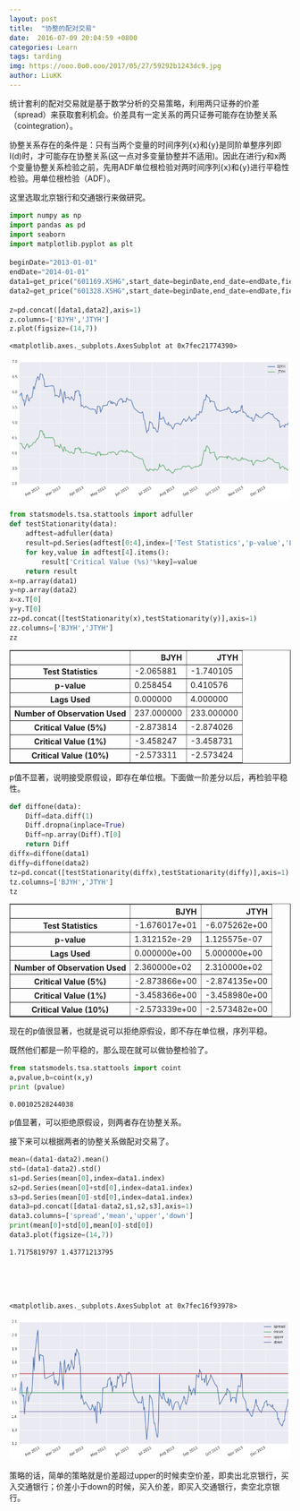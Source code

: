 ```yaml
---
layout: post
title:  "协整的配对交易"
date:  2016-07-09 20:04:59 +0800
categories: Learn
tags: tarding
img: https://ooo.0o0.ooo/2017/05/27/59292b1243dc9.jpg
author: LiuKK
---
```



统计套利的配对交易就是基于数学分析的交易策略，利用两只证券的价差（spread）来获取套利机会。价差具有一定关系的两只证券可能存在协整关系（cointegration）。

协整关系存在的条件是：只有当两个变量的时间序列{x}和{y}是同阶单整序列即I(d)时，才可能存在协整关系(这一点对多变量协整并不适用)。因此在进行y和x两个变量协整关系检验之前，先用ADF单位根检验对两时间序列{x}和{y}进行平稳性检验。用单位根检验（ADF）。

这里选取北京银行和交通银行来做研究。


```python
import numpy as np
import pandas as pd
import seaborn 
import matplotlib.pyplot as plt

beginDate="2013-01-01"
endDate="2014-01-01"
data1=get_price("601169.XSHG",start_date=beginDate,end_date=endDate,fields=['close'],frequency='daily')
data2=get_price("601328.XSHG",start_date=beginDate,end_date=endDate,fields=['close'],frequency='daily')

z=pd.concat([data1,data2],axis=1)
z.columns=['BJYH','JTYH']
z.plot(figsize=(14,7))
```




    <matplotlib.axes._subplots.AxesSubplot at 0x7fec21774390>




![png](https://github.com/Liubj2016/Liubj2016.github.io/blob/master/images/output_xz.png)



```python
from statsmodels.tsa.stattools import adfuller
def testStationarity(data):
    adftest=adfuller(data)
    result=pd.Series(adftest[0:4],index=['Test Statistics','p-value','Lags Used','Number of Observation Used'])
    for key,value in adftest[4].items():
        result['Critical Value (%s)'%key]=value
    return result
x=np.array(data1)
y=np.array(data2)
x=x.T[0]
y=y.T[0]
zz=pd.concat([testStationarity(x),testStationarity(y)],axis=1)
zz.columns=['BJYH','JTYH']
zz
```




<div>
<table border="1" class="dataframe">
  <thead>
    <tr style="text-align: right;">
      <th></th>
      <th>BJYH</th>
      <th>JTYH</th>
    </tr>
  </thead>
  <tbody>
    <tr>
      <th>Test Statistics</th>
      <td>-2.065881</td>
      <td>-1.740105</td>
    </tr>
    <tr>
      <th>p-value</th>
      <td>0.258454</td>
      <td>0.410576</td>
    </tr>
    <tr>
      <th>Lags Used</th>
      <td>0.000000</td>
      <td>4.000000</td>
    </tr>
    <tr>
      <th>Number of Observation Used</th>
      <td>237.000000</td>
      <td>233.000000</td>
    </tr>
    <tr>
      <th>Critical Value (5%)</th>
      <td>-2.873814</td>
      <td>-2.874026</td>
    </tr>
    <tr>
      <th>Critical Value (1%)</th>
      <td>-3.458247</td>
      <td>-3.458731</td>
    </tr>
    <tr>
      <th>Critical Value (10%)</th>
      <td>-2.573311</td>
      <td>-2.573424</td>
    </tr>
  </tbody>
</table>
</div>



p值不显著，说明接受原假设，即存在单位根。下面做一阶差分以后，再检验平稳性。


```python
def diffone(data):
    Diff=data.diff(1)
    Diff.dropna(inplace=True)
    Diff=np.array(Diff).T[0]
    return Diff
diffx=diffone(data1)
diffy=diffone(data2)
tz=pd.concat([testStationarity(diffx),testStationarity(diffy)],axis=1)
tz.columns=['BJYH','JTYH']
tz
```




<div>
<table border="1" class="dataframe">
  <thead>
    <tr style="text-align: right;">
      <th></th>
      <th>BJYH</th>
      <th>JTYH</th>
    </tr>
  </thead>
  <tbody>
    <tr>
      <th>Test Statistics</th>
      <td>-1.676017e+01</td>
      <td>-6.075262e+00</td>
    </tr>
    <tr>
      <th>p-value</th>
      <td>1.312152e-29</td>
      <td>1.125575e-07</td>
    </tr>
    <tr>
      <th>Lags Used</th>
      <td>0.000000e+00</td>
      <td>5.000000e+00</td>
    </tr>
    <tr>
      <th>Number of Observation Used</th>
      <td>2.360000e+02</td>
      <td>2.310000e+02</td>
    </tr>
    <tr>
      <th>Critical Value (5%)</th>
      <td>-2.873866e+00</td>
      <td>-2.874135e+00</td>
    </tr>
    <tr>
      <th>Critical Value (1%)</th>
      <td>-3.458366e+00</td>
      <td>-3.458980e+00</td>
    </tr>
    <tr>
      <th>Critical Value (10%)</th>
      <td>-2.573339e+00</td>
      <td>-2.573482e+00</td>
    </tr>
  </tbody>
</table>
</div>



现在的p值很显著，也就是说可以拒绝原假设，即不存在单位根，序列平稳。

既然他们都是一阶平稳的，那么现在就可以做协整检验了。


```python
from statsmodels.tsa.stattools import coint
a,pvalue,b=coint(x,y)
print (pvalue)
```

    0.00102528244038


p值显著，可以拒绝原假设，则两者存在协整关系。

接下来可以根据两者的协整关系做配对交易了。


```python
mean=(data1-data2).mean()
std=(data1-data2).std()
s1=pd.Series(mean[0],index=data1.index)
s2=pd.Series(mean[0]+std[0],index=data1.index)
s3=pd.Series(mean[0]-std[0],index=data1.index)
data3=pd.concat([data1-data2,s1,s2,s3],axis=1)
data3.columns=['spread','mean','upper','down']
print(mean[0]+std[0],mean[0]-std[0])
data3.plot(figsize=(14,7))
```

    1.7175819797 1.43771213795





    <matplotlib.axes._subplots.AxesSubplot at 0x7fec16f93978>




![png](https://github.com/Liubj2016/Liubj2016.github.io/blob/master/images/output_xz_2.png)

策略的话，简单的策略就是价差超过upper的时候卖空价差，即卖出北京银行，买入交通银行；价差小于down的时候，买入价差，即买入交通银行，卖空北京银行。  
